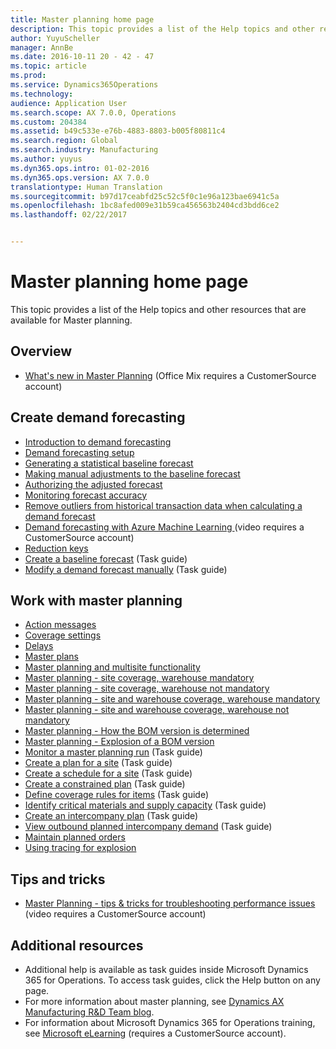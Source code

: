 ```yaml
---
title: Master planning home page
description: This topic provides a list of the Help topics and other resources that are available for Master planning.
author: YuyuScheller
manager: AnnBe
ms.date: 2016-10-11 20 - 42 - 47
ms.topic: article
ms.prod: 
ms.service: Dynamics365Operations
ms.technology: 
audience: Application User
ms.search.scope: AX 7.0.0, Operations
ms.custom: 204384
ms.assetid: b49c533e-e76b-4883-8803-b005f80811c4
ms.search.region: Global
ms.search.industry: Manufacturing
ms.author: yuyus
ms.dyn365.ops.intro: 01-02-2016
ms.dyn365.ops.version: AX 7.0.0
translationtype: Human Translation
ms.sourcegitcommit: b97d17ceabfd25c52c5f0c1e96a123bae6941c5a
ms.openlocfilehash: 1bc8afed009e31b59ca456563b2404cd3bdd6ce2
ms.lasthandoff: 02/22/2017


---
```


# <a name="master-planning-home-page"></a>Master planning home page

This topic provides a list of the Help topics and other resources that are available for Master planning.

<a name="overview"></a>Overview
--------

-   [What's new in Master Planning](http://mediadl.microsoft.com/mediadl/www/d/dynamics/partners/BSAX11.mp4) (Office Mix requires a CustomerSource account)

## <a name="create-demand-forecasting"></a>Create demand forecasting
-   [Introduction to demand forecasting](introduction-demand-forecasting.md)
-   [Demand forecasting setup](demand-forecasting-setup.md)
-   [Generating a statistical baseline forecast](generate-statistical-baseline-forecast.md)
-   [Making manual adjustments to the baseline forecast](manual-adjustments-baseline-forecast.md)
-   [Authorizing the adjusted forecast](authorize-adjusted-forecast.md)
-   [Monitoring forecast accuracy](monitor-forecast-accuracy.md)
-   [Remove outliers from historical transaction data when calculating a demand forecast](remove-historical-outliers-calculating-demand-forecast.md)
-   [Demand forecasting with Azure Machine Learning ](https://mbs.microsoft.com/customersource/northamerica/AX/learning/presentations/DynamicsTechnicalConference16)(video requires a CustomerSource account)
-   [Reduction keys](reduction-keys.md)
-   [Create a baseline forecast](http://ax.help.dynamics.com/en/wiki/develop-baseline-forecast/) (Task guide)
-   [Modify a demand forecast manually](http://ax.help.dynamics.com/en/wiki/modify-a-demand-forecast-manually/) (Task guide)

## <a name="work-with-master-planning"></a>Work with master planning
-   [Action messages](http://ax.help.dynamics.com/en/wiki/action-messages/)
-   [Coverage settings](coverage-settings.md)
-   [Delays](delays.md)
-   [Master plans](master-plans.md)
-   [Master planning and multisite functionality](master-plan-multisite-functionality.md)
-   [Master planning - site coverage, warehouse mandatory](master-plan-site-coverage-warehouse-mandatory.md)
-   [Master planning - site coverage, warehouse not mandatory](master-plan-site-coverage-warehouse-not-mandatory.md)
-   [Master planning - site and warehouse coverage, warehouse mandatory](master-plan-site-warehouse-coverage-warehouse-mandatory.md)
-   [Master planning - site and warehouse coverage, warehouse not mandatory](master-plan-site-warehouse-coverage-warehouse-not-mandatory.md)
-   [Master planning - How the BOM version is determined](master-plan-bom-version-determined.md)
-   [Master planning - Explosion of a BOM version](master-plan-explosion-bom-version.md)
-   [Monitor a master planning run](http://ax.help.dynamics.com/en/wiki/monitor-a-master-planning-run/) (Task guide)
-   [Create a plan for a site](http://ax.help.dynamics.com/en/wiki/create-a-plan-for-a-site/) (Task guide)
-   [Create a schedule for a site](http://ax.help.dynamics.com/en/wiki/create-a-schedule-for-a-site/) (Task guide)
-   [Create a constrained plan](http://ax.help.dynamics.com/en/wiki/generate-a-constrained-plan/) (Task guide)
-   [Define coverage rules for items](http://ax.help.dynamics.com/en/wiki/define-coverage-rules-for-items/) (Task guide)
-   [Identify critical materials and supply capacity](http://ax.help.dynamics.com/en/wiki/identify-critical-materials-and-supply-capacity/) (Task guide)
-   [Create an intercompany plan](http://ax.help.dynamics.com/en/wiki/create-an-intercompany-plan/) (Task guide)
-   [View outbound planned intercompany demand](http://ax.help.dynamics.com/en/wiki/view-outbound-planned-intercompany-demand/) (Task guide)
-   [Maintain planned orders](maintain-planned-orders.md)
-   [Using tracing for explosion](trace-explosion.md)

## <a name="tips-and-tricks"></a>Tips and tricks
-   [Master Planning - tips & tricks for troubleshooting performance issues ](http://mediadl.microsoft.com/mediadl/www/d/dynamics/partners/BSAX101.mp4)(video requires a CustomerSource account)

## <a name="additional-resources"></a>Additional resources
-   Additional help is available as task guides inside Microsoft Dynamics 365 for Operations. To access task guides, click the Help button on any page.
-   For more information about master planning, see [Dynamics AX Manufacturing R&D Team blog](https://blogs.msdn.microsoft.com/axmfg/).
-   For information about Microsoft Dynamics 365 for Operations training, see [Microsoft eLearning](https://mbspartner.microsoft.com/AX/LearningPlans) (requires a CustomerSource account).



